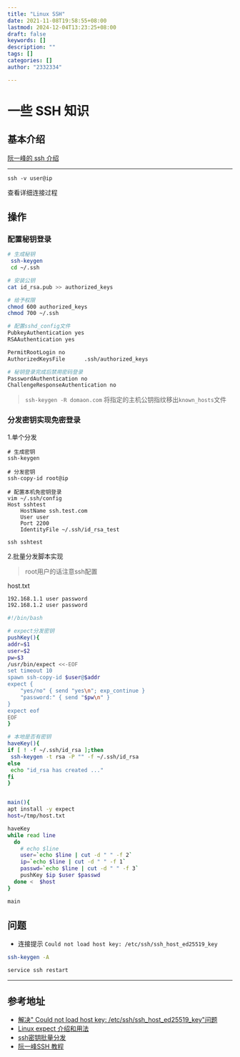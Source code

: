 ```yaml
---
title: "Linux SSH"
date: 2021-11-08T19:58:55+08:00
lastmod: 2024-12-04T13:23:25+08:00
draft: false
keywords: []
description: ""
tags: []
categories: []
author: "2332334"

---
```

<!--more-->

<!--markdown-->

# 一些 SSH 知识

## 基本介绍

[阮一峰的 ssh 介绍](http://www.ruanyifeng.com/blog/2011/12/ssh_remote_login.html)

---

`ssh -v user@ip`

查看详细连接过程

<!--more-->

## 操作

### 配置秘钥登录

```bash
# 生成秘钥
 ssh-keygen
 cd ~/.ssh

# 安装公钥
cat id_rsa.pub >> authorized_keys

# 给予权限
chmod 600 authorized_keys
chmod 700 ~/.ssh

# 配置sshd_config文件
PubkeyAuthentication yes
RSAAuthentication yes

PermitRootLogin no
AuthorizedKeysFile      .ssh/authorized_keys

# 秘钥登录完成后禁用密码登录
PasswordAuthentication no
ChallengeResponseAuthentication no
```

> `ssh-keygen -R domaon.com` 将指定的主机公钥指纹移出`known_hosts`文件

### 分发密钥实现免密登录

1.单个分发

```bssh
# 生成密钥
ssh-keygen

# 分发密钥
ssh-copy-id root@ip

# 配置本机免密钥登录
vim ~/.ssh/config
Host sshtest
    HostName ssh.test.com
    User user
    Port 2200
    IdentityFile ~/.ssh/id_rsa_test

ssh sshtest
```

2.批量分发脚本实现

> root用户的话注意ssh配置

host.txt

``` txt
192.168.1.1 user password
192.168.1.2 user password
```

```bash
#!/bin/bash

# expect分发密钥
pushKey(){
addr=$1
user=$2
pw=$3
/usr/bin/expect <<-EOF
set timeout 10
spawn ssh-copy-id $user@$addr
expect {
    "yes/no" { send "yes\n"; exp_continue }
    "password:" { send "$pw\n" }
}
expect eof
EOF
}           

# 本地是否有密钥
haveKey(){
if [ ! -f ~/.ssh/id_rsa ];then
 ssh-keygen -t rsa -P "" -f ~/.ssh/id_rsa
else
 echo "id_rsa has created ..."
fi
}


main(){
apt install -y expect
host=/tmp/host.txt

haveKey
while read line
  do
    # echo $line
    user=`echo $line | cut -d " " -f 2`
    ip=`echo $line | cut -d " " -f 1`
    passwd=`echo $line | cut -d " " -f 3`
    pushKey $ip $user $passwd
  done <  $host
}

main
```

## 问题

- 连接提示 `Could not load host key: /etc/ssh/ssh_host_ed25519_key`

```bash
ssh-keygen -A

service ssh restart
```

---

## 参考地址

- [解决" Could not load host key: /etc/ssh/ssh_host_ed25519_key"问题](https://www.jianshu.com/p/f2b1370d87ac)
- [Linux expect 介绍和用法](https://www.cnblogs.com/saneri/p/10819348.html)
- [ssh密钥批量分发](https://www.cnblogs.com/yizhangheka/p/11038960.html)
- [阮一峰SSH 教程](https://wangdoc.com/ssh/)
